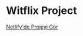 # Witflix Project

<a href="https://osmanyildiz98-witflix-project.netlify.app/" target="_blank">Netlify'de Projeyi Gör</a>

